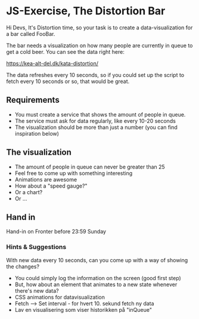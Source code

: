# JS-Exercise, The Distortion Bar

Hi Devs, It's Distortion time, so your task is to create a data-visualization for a bar called FooBar.

The bar needs a visualization on how many people are currently in queue to get a cold beer. You can see the data right here:

https://kea-alt-del.dk/kata-distortion/

The data refreshes every 10 seconds, so if you could set up the script to fetch every 10 seconds or so, that would be great. 

## Requirements
 - You must create a service that shows the amount of people in queue.
 - The service must ask for data regularly, like every 10-20 seconds
 - The visualization should be more than just a number (you can find inspiration below)

## The visualization
 - The amount of people in queue can never be greater than 25
 - Feel free to come up with something interesting
 - Animations are awesome
 - How about a "speed gauge?"
 - Or a chart?
 - Or ...
 
## Hand in
Hand-in on Fronter before 23:59 Sunday

### Hints & Suggestions
With new data every 10 seconds, can you come up with a way of showing the changes?

 - You could simply log the information on the screen (good first step)
 - But, how about an element that animates to a new state whenever there's new data?
 - CSS animations for datavisualization
 - Fetch --> Set interval - for hvert 10. sekund fetch ny data
 - Lav en visualisering som viser historikken på "inQueue"